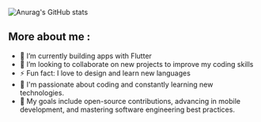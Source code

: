 ![Anurag's GitHub stats](https://github-readme-stats.vercel.app/api?username=Nada-gaber&show_icons=true&theme=gruvbox)

## More about me :

- 🌱 I’m currently building apps with Flutter
- 👯 I’m looking to collaborate on new projects to improve my coding skills
- ⚡ Fun fact: I love to design and learn new languages
- 👀 I'm passionate about coding and constantly learning new technologies.
- 🎯 My goals include open-source contributions, advancing in mobile development, and mastering software engineering best practices.







